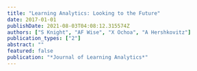 ```yaml
---
title: "Learning Analytics: Looking to the Future"
date: 2017-01-01
publishDate: 2021-08-03T04:08:12.315574Z
authors: ["S Knight", "AF Wise", "X Ochoa", "A Hershkovitz"]
publication_types: ["2"]
abstract: ""
featured: false
publication: "*Journal of Learning Analytics*"
---
```


